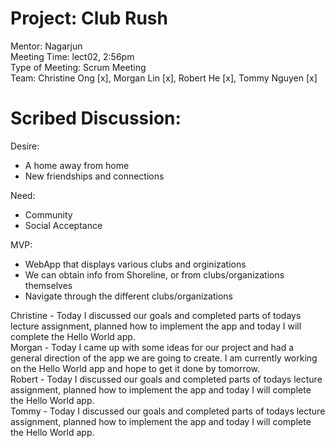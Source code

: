 # Project: Club Rush
Mentor: Nagarjun <br />
Meeting Time: lect02, 2:56pm <br />
Type of Meeting: Scrum Meeting <br />
Team: Christine Ong [x], Morgan Lin [x], Robert He [x], Tommy Nguyen [x] <br />
# Scribed Discussion: 
Desire: <br />
- A home away from home <br />
- New friendships and connections <br />

Need: <br />
- Community <br />
- Social Acceptance <br />

MVP: <br />
- WebApp that displays various clubs and orginizations
- We can obtain info from Shoreline, or from clubs/organizations themselves
- Navigate through the different clubs/organizations 

Christine - Today I discussed our goals and completed parts of todays lecture assignment, planned how to implement the app and today I will complete the Hello World app. <br />
Morgan -  Today I came up with some ideas for our project and had a general direction of the app we are going to create. I am currently working on the Hello World app and hope to get it done by tomorrow. <br />
Robert - Today I discussed our goals and completed parts of todays lecture assignment, planned how to implement the app and today I will complete the Hello World app.   <br />
Tommy - Today I discussed our goals and completed parts of todays lecture assignment, planned how to implement the app and today I will complete the Hello World app.  <br />
